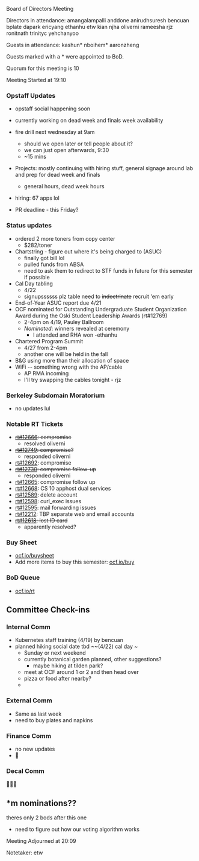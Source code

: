 Board of Directors Meeting

Directors in attendance:
amangalampalli
anddone
anirudhsuresh
bencuan
bplate
dapark
ericyang
ethanhu
etw
kian
njha
oliverni
rameesha
rjz
ronitnath
trinityc
yehchanyoo

Guests in attendance:
kashun*
nboihem*
aaronzheng

Guests marked with a * were appointed to BoD.


Quorum for this meeting is 10

Meeting Started at 19:10

### Opstaff Updates
- opstaff social happening soon
- currently working on dead week and finals week availability
- fire drill next wednesday at 9am
    - should we open later or tell people about it?
    - we can just open afterwards, 9:30
    - ~15 mins

- Projects: mostly continuing with hiring stuff, general signage around lab and prep for dead week and finals
    - general hours, dead week hours

- hiring: 67 apps lol

- PR deadline - this Friday?


### Status updates
- ordered 2 more toners from copy center
    - $282/toner
- Chartstring - figure out where it's being charged to (ASUC)
    - finally got bill lol
    - pulled funds from ABSA
    - need to ask them to redirect to STF funds in future for this semester if possible
- Cal Day tabling
    - 4/22
    - signupssssss plz table need to ~~indoctrinate~~ recruit 'em early
- End-of-Year ASUC report due 4/21
- OCF nominated for Outstanding Undergraduate Student Organization Award during the Oski Student Leadership Awards (rt#12769)
    - 2-4pm on 4/19, Pauley Ballroom
    - *Nominated*: winners revealed at ceremony
        - I attended and RHA won -ethanhu
- Chartered Program Summit
    - 4/27 from 2-4pm
    - another one will be held in the fall
- B&G using more than their allocation of space
- WiFi -- something wrong with the AP/cable
    - AP RMA incoming
    - I'll try swapping the cables tonight - rjz



### Berkeley Subdomain Moratorium
- no updates lul

### Notable RT Tickets 
- ~~[rt#12666](https://ocf.io/rt/12666): compromise~~
    - resolved oliverni
- ~~[rt#12749](https://ocf.io/rt/12749): compromise?~~
    - responded oliverni
- [rt#12692](https://ocf.io/rt/12692): compromise
- ~~[rt#12730](https://ocf.io/rt/12730): compromise follow-up~~
    - responded oliverni
- [rt#12665](https://ocf.io/rt/12665): compromise follow up
- [rt#12668](https://ocf.io/rt/12668): CS 10 apphost dual services
- [rt#12589](https://ocf.io/rt/12589): delete account
- [rt#12598](https://ocf.io/rt/12598): curl_exec issues
- [rt#12595](https://ocf.io/rt/12595): mail forwarding issues
- [rt#12212](https://ocf.io/rt/12212): TBP separate web and email accounts
- ~~[rt#12618](https://ocf.io/rt/12618): lost ID card~~
    - apparently resolved?


### Buy Sheet
- [ocf.io/buysheet](http://ocf.io/buysheet)
- Add more items to buy this semester: [ocf.io/buy](http://ocf.io/buy)

### BoD Queue
- [ocf.io/rt](http://ocf.io/rt)

## Committee Check-ins

### Internal Comm
 - Kubernetes staff training (4/19) by bencuan
 - planned hiking social date tbd ~~(4/22) cal day ~
     - Sunday or next weekend
     - currently botanical garden planned, other suggestions?
         - maybe hiking at tilden park? 
     - meet at OCF around 1 or 2 and then head over
     - pizza or food after nearby?
     - 
    
### External Comm
- Same as last week
- need to buy plates and napkins

### Finance Comm
- no new updates
- :moyai: 

### Decal Comm
:moyai::moyai::moyai:



## \*m nominations??
theres only 2 bods after this one
 - need to figure out how our voting algorithm works


Meeting Adjourned at 20:09

Notetaker: etw
